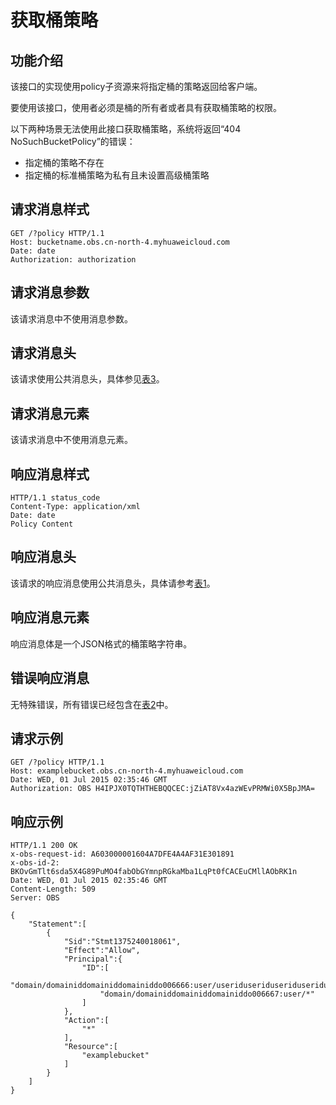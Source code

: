 # 获取桶策略<a name="obs_04_0028"></a>

## 功能介绍<a name="section5584184924715"></a>

该接口的实现使用policy子资源来将指定桶的策略返回给客户端。

要使用该接口，使用者必须是桶的所有者或者具有获取桶策略的权限。

以下两种场景无法使用此接口获取桶策略，系统将返回“404 NoSuchBucketPolicy”的错误：

-   指定桶的策略不存在
-   指定桶的标准桶策略为私有且未设置高级桶策略

## 请求消息样式<a name="section30202992"></a>

```
GET /?policy HTTP/1.1 
Host: bucketname.obs.cn-north-4.myhuaweicloud.com 
Date: date
Authorization: authorization
```

## 请求消息参数<a name="section3391474"></a>

该请求消息中不使用消息参数。

## 请求消息头<a name="section30523269"></a>

该请求使用公共消息头，具体参见[表3](构造请求.md#table25197309)。

## 请求消息元素<a name="section6273971"></a>

该请求消息中不使用消息元素。

## 响应消息样式<a name="section56465739"></a>

```
HTTP/1.1 status_code
Content-Type: application/xml 
Date: date
Policy Content
```

## 响应消息头<a name="section38429608"></a>

该请求的响应消息使用公共消息头，具体请参考[表1](返回结果.md#d0e686)。

## 响应消息元素<a name="section10322153"></a>

响应消息体是一个JSON格式的桶策略字符串。

## 错误响应消息<a name="section25790521"></a>

无特殊错误，所有错误已经包含在[表2](错误码.md#d0e843)中。

## 请求示例<a name="section14819157124617"></a>

```
GET /?policy HTTP/1.1 
Host: examplebucket.obs.cn-north-4.myhuaweicloud.com
Date: WED, 01 Jul 2015 02:35:46 GMT 
Authorization: OBS H4IPJX0TQTHTHEBQQCEC:jZiAT8Vx4azWEvPRMWi0X5BpJMA=
```

## 响应示例<a name="section13755536443"></a>

```
HTTP/1.1 200 OK 
x-obs-request-id: A603000001604A7DFE4A4AF31E301891
x-obs-id-2: BKOvGmTlt6sda5X4G89PuMO4fabObGYmnpRGkaMba1LqPt0fCACEuCMllAObRK1n
Date: WED, 01 Jul 2015 02:35:46 GMT 
Content-Length: 509
Server: OBS

{
    "Statement":[
        {
            "Sid":"Stmt1375240018061",
            "Effect":"Allow",
            "Principal":{
                "ID":[
                    "domain/domainiddomainiddomainiddo006666:user/useriduseriduseriduseridus004001",
                    "domain/domainiddomainiddomainiddo006667:user/*"
                ]
            },
            "Action":[
                "*"
            ],
            "Resource":[
                "examplebucket"
            ]
        }
    ]
}
```

